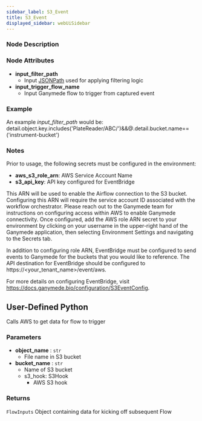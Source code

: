 ```yaml
---
sidebar_label: S3_Event
title: S3_Event
displayed_sidebar: webUiSidebar
---
```


### Node Description

### Node Attributes

- **input_filter_path**
  - Input [JSONPath](https://jsonpath.com) used for applying filtering logic
- **input_trigger_flow_name**
  - Input Ganymede flow to trigger from captured event

### Example
An example *input_filter_path* would be:
detail.object.key.includes('PlateReader/ABC/')&&@.detail.bucket.name==('instrument-bucket')

### Notes

Prior to usage, the following secrets must be configured in the environment:
- **aws_s3_role_arn**: AWS Service Account Name
- **s3_api_key**: API key configured for EventBridge

This ARN will be used to enable the Airflow connection to the S3 bucket. Configuring this ARN will require the service account ID associated with the workflow orchestrator.  Please reach out to the Ganymede team for instructions on configuring access within AWS to enable Ganymede connectivity.
Once configured, add the AWS role ARN secret to your environment by clicking on your username in the upper-right hand of the Ganymede application, then selecting Environment Settings and navigating to the Secrets tab.

In addition to configuring role ARN, EventBridge must be configured to send events to Ganymede for the buckets that you would like to reference.  The API destination for EventBridge should be configured to https://\<your_tenant_name\>/event/aws.

For more details on configuring EventBridge, visit https://docs.ganymede.bio/configuration/S3EventConfig.

## User-Defined Python

Calls AWS to get data for flow to trigger

### Parameters

- **object_name** : `str`
    - File name in S3 bucket
- **bucket_name** : `str`
    - Name of S3 bucket
  - s3_hook: S3Hook
    - AWS S3 hook

### Returns

`FlowInputs`
  Object containing data for kicking off subsequent Flow
